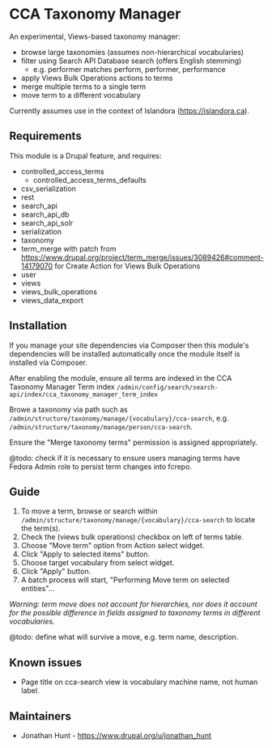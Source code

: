 # CCA Taxonomy Manager

An experimental, Views-based taxonomy manager:
* browse large taxonomies (assumes non-hierarchical vocabularies)
* filter using Search API Database search (offers English stemming)
  * e.g. performer matches perform, performer, performance
* apply Views Bulk Operations actions to terms
* merge multiple terms to a single term
* move term to a different vocabulary

Currently assumes use in the context of Islandora (https://islandora.ca).

## Requirements

This module is a Drupal feature, and requires:

* controlled_access_terms
  * controlled_access_terms_defaults
* csv_serialization
* rest
* search_api
* search_api_db
* search_api_solr
* serialization
* taxonomy
* term_merge
  with patch from https://www.drupal.org/project/term_merge/issues/3089426#comment-14179070 for Create Action for Views Bulk Operations
* user
* views
* views_bulk_operations
* views_data_export


## Installation

If you manage your site dependencies via Composer then this module's dependencies will be installed automatically once the module itself is installed via Composer.

After enabling the module, ensure all terms are indexed in the CCA Taxonomy Manager Term index  `/admin/config/search/search-api/index/cca_taxonomy_manager_term_index`

Browe a taxonomy via path such as `/admin/structure/taxonomy/manage/{vocabulary}/cca-search`, e.g. `/admin/structure/taxonomy/manage/person/cca-search`.

Ensure the "Merge taxonomy terms" permission is assigned appropriately.

@todo: check if it is necessary to ensure users managing terms have Fedora Admin role to persist term changes into fcrepo.

## Guide

1. To move a term, browse or search within `/admin/structure/taxonomy/manage/{vocabulary}/cca-search` to locate the term(s).
1. Check the (views bulk operations) checkbox on left of terms table.
1. Choose "Move term" option from Action select widget.
1. Click "Apply to selected items" button.
1. Choose target vocabulary from select widget.
1. Click "Apply" button.
1. A batch process will start, "Performing Move term on selected entities"...

_Warning: term move does not account for hierarchies, nor does it account for the possible difference in fields assigned to taxonomy terms in different vocabularies._

@todo: define what will survive a move, e.g. term name, description.

## Known issues

* Page title on cca-search view is vocabulary machine name, not human label.


## Maintainers

* Jonathan Hunt - https://www.drupal.org/u/jonathan_hunt
